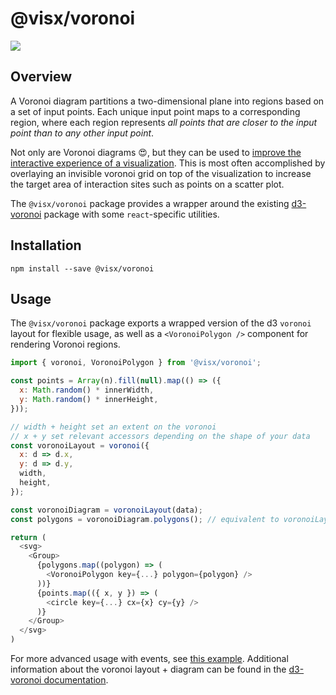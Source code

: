 # @visx/voronoi

<a title="@visx/voronoi npm downloads" href="https://www.npmjs.com/package/@visx/voronoi">
  <img src="https://img.shields.io/npm/dm/@visx/voronoi.svg?style=flat-square" />
</a>

## Overview

A Voronoi diagram partitions a two-dimensional plane into regions based on a set of input points.
Each unique input point maps to a corresponding region, where each region represents _all points
that are closer to the input point than to any other input point_.

Not only are Voronoi diagrams 😍, but they can be used to
[improve the interactive experience of a visualization](https://www.visualcinnamon.com/2015/07/voronoi.html).
This is most often accomplished by overlaying an invisible voronoi grid on top of the visualization
to increase the target area of interaction sites such as points on a scatter plot.

The `@visx/voronoi` package provides a wrapper around the existing
[d3-voronoi](https://github.com/d3/d3-voronoi) package with some `react`-specific utilities.

## Installation

```
npm install --save @visx/voronoi
```

## Usage

The `@visx/voronoi` package exports a wrapped version of the d3 `voronoi` layout for flexible usage,
as well as a `<VoronoiPolygon />` component for rendering Voronoi regions.

```js
import { voronoi, VoronoiPolygon } from '@visx/voronoi';

const points = Array(n).fill(null).map(() => ({
  x: Math.random() * innerWidth,
  y: Math.random() * innerHeight,
}));

// width + height set an extent on the voronoi
// x + y set relevant accessors depending on the shape of your data
const voronoiLayout = voronoi({
  x: d => d.x,
  y: d => d.y,
  width,
  height,
});

const voronoiDiagram = voronoiLayout(data);
const polygons = voronoiDiagram.polygons(); // equivalent to voronoiLayout.polygons(points)

return (
  <svg>
    <Group>
      {polygons.map((polygon) => (
        <VoronoiPolygon key={...} polygon={polygon} />
      ))}
      {points.map(({ x, y }) => (
        <circle key={...} cx={x} cy={y} />
      )}
    </Group>
  </svg>
)
```

For more advanced usage with events, see [this example](https://visx-demo.now.sh/voronoi).
Additional information about the voronoi layout + diagram can be found in the
[d3-voronoi documentation](https://github.com/d3/d3-voronoi).
